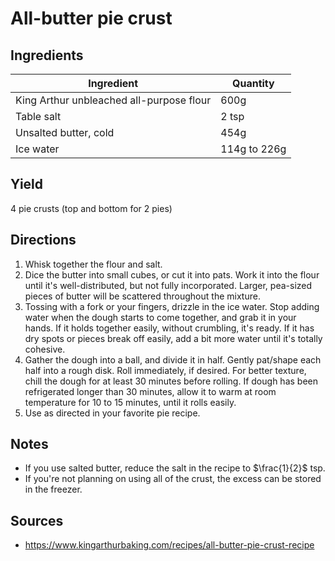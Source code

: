 # All-butter pie crust

## Ingredients

| Ingredient | Quantity |
| --- | --- |
| King Arthur unbleached all-purpose flour | 600g |
| Table salt | 2 tsp |
| Unsalted butter, cold | 454g |
| Ice water | 114g to 226g |


## Yield

4 pie crusts (top and bottom for 2 pies)


## Directions

1. Whisk together the flour and salt.
2. Dice the butter into small cubes, or cut it into pats. Work it into the
   flour until it's well-distributed, but not fully incorporated. Larger,
   pea-sized pieces of butter will be scattered throughout the mixture.
3. Tossing with a fork or your fingers, drizzle in the ice water. Stop adding
   water when the dough starts to come together, and grab it in your hands. If
   it holds together easily, without crumbling, it's ready. If it has dry spots
   or pieces break off easily, add a bit more water until it's totally
   cohesive.
4. Gather the dough into a ball, and divide it in half. Gently pat/shape each
   half into a rough disk. Roll immediately, if desired. For better texture,
   chill the dough for at least 30 minutes before rolling. If dough has been
   refrigerated longer than 30 minutes, allow it to warm at room temperature
   for 10 to 15 minutes, until it rolls easily.
5. Use as directed in your favorite pie recipe.


## Notes

- If you use salted butter, reduce the salt in the recipe to $\frac{1}{2}$ tsp.
- If you're not planning on using all of the crust, the excess can be stored in
  the freezer.


## Sources

- <https://www.kingarthurbaking.com/recipes/all-butter-pie-crust-recipe>
